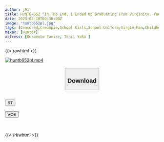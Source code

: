 ```yaml
---
author: j91
title: HUNTB-652 “In The End, I Ended Up Graduating From Virginity. You Couldn’t Stand It, Right? ' And 'And You Put It Inside! ] I'm A Virgin And I'm A Little Devil Childhood Friend And I'm Reluctant [Graduation From Virginity! ]
date: 2023-08-18T00:30:00Z
image: "huntb652pl.jpg"
tags: [Censored,Creampie,School Girls,School Uniform,Virgin Man,Childhood Friend	 ]
maker: [Hunter]
actress: [Kuramoto Sumire, Ichii Yuka ]
---
```



{{< rawhtml >}}

<div class="video" data-videoid="ezZ4ADJ00rFYB6G">
    <a href="javascript:;">
        <img src="https://my.j91.asia/posts/huntb652pl/huntb652pl.jpg" width="WIDTH" height="HEIGHT" alt="huntb652pl.mp4" loading="lazy">
    </a>
</div>

<script type="text/javascript" src="https://j91.asia/asset/on-demand-st.js"></script>

<br>
  <link rel="stylesheet" href="https://j91.asia/asset/bs5.css">
  
  <center>
  <button class="btn btn-primary" type="button" data-bs-toggle="collapse" data-bs-target=".multi-collapse" aria-expanded="false" aria-controls="multiCollapseExample1 multiCollapseExample2"><h2>Download</h2></button></center>
</p>
<div class="row">
  <div class="col">
    <div class="collapse multi-collapse" id="multiCollapseExample1">
      <div class="card card-body">
	      	      <br>
<div class="buttons">  
<a href="https://streamtape.to/v/ezZ4ADJ00rFYB6G"><button class="btn-hover color-3"><i class="fa fa-download"></i> ST</button></a></div>
    </div>
  </div>
</div>
  <div class="col">
    <div class="collapse multi-collapse" id="multiCollapseExample2">
      <div class="card card-body">
	      <br>
<div class="buttons">
    <a href="https://voe.sx/3uczts0y26fx"><button class="btn-hover color-9"><i class="fa fa-download"></i> VOE</button></a></div>
<br><br>
      </div>
    </div>
  </div>
</div>

{{< /rawhtml >}}
